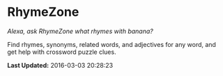 # RhymeZone
*Alexa, ask RhymeZone what rhymes with banana?*

Find rhymes, synonyms, related words, and adjectives for any word, and get help with crossword puzzle clues.

**Last Updated:** 2016-03-03 20:28:23